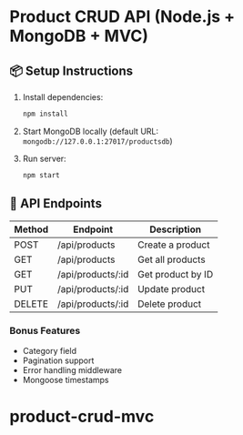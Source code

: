 # Product CRUD API (Node.js + MongoDB + MVC)

## 📦 Setup Instructions

1. Install dependencies:
   ```bash
   npm install
   ```

2. Start MongoDB locally (default URL: `mongodb://127.0.0.1:27017/productsdb`)

3. Run server:
   ```bash
   npm start
   ```

## 🧠 API Endpoints

| Method | Endpoint             | Description |
|--------|----------------------|--------------|
| POST   | /api/products        | Create a product |
| GET    | /api/products        | Get all products |
| GET    | /api/products/:id    | Get product by ID |
| PUT    | /api/products/:id    | Update product |
| DELETE | /api/products/:id    | Delete product |

### Bonus Features
- Category field
- Pagination support
- Error handling middleware
- Mongoose timestamps
# product-crud-mvc
